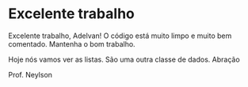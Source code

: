 # Excelente trabalho

Excelente trabalho, Adelvan! O código está muito limpo e muito bem comentado. Mantenha o bom trabalho.

Hoje nós vamos ver as listas. São uma outra classe de dados. Abração

Prof. Neylson
